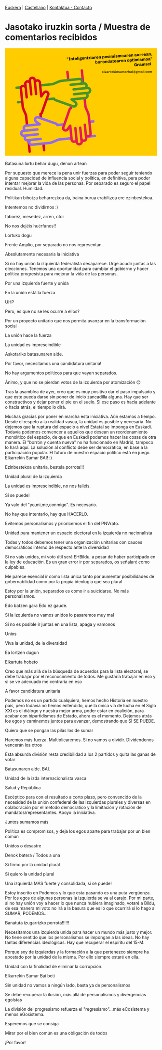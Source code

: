 [Euskera](/) | [Castellano](/es) | <a href="mailto:elkarrekinsumarbai@gmail.com">Kontaktua - Contacto</a>

# Jasotako iruzkin sorta / Muestra de comentarios recibidos

<img src="elkarrekinsumarbai_02.png" alt="'Inteligentziaren pesimismoaren aurrean, borondatearen optimismoa'. Gramsci" width="600">

Batasuna lortu behar dugu, denon artean

Por supuesto que merece la pena unir fuerzas para poder seguir teniendo alguna capacidad de influencia social y política, en definitiva, para poder intentar mejorar la vida de las personas. Por separado es seguro el papel residual. Humildad.

Politikan bihotza beharrezkoa da, baina burua erabiltzea ere ezinbestekoa.

Intentemos no dividirnos :)

faborez, mesedez, arren, otoi

No nos dejéis huérfanos!!

Lortuko dogu

Frente Amplio, por separado no nos representan.

Absolutamente necesaria la iniciativa

Si no hay unión la izquierda federalista desaparece. Urge acudir juntas a las elecciones. Tenemos una oportunidad para cambiar el gobierno y hacer política progresista para mejorar la vida de las personas.

Por una izquierda fuerte y unida

En la unión está la fuerza

UHP

Pero, es que no se les ocurre a ellos?

Por un proyecto unitario que nos permita avanzar en la transformación social

La unión hace la fuerza 

La unidad es imprescindible

Askotariko batasunaren alde.

Por favor, necesitamos una candidatura unitaria!

No hay argumentos políticos para que vayan separados.

Ánimo, y que no se pierdan votos de la izquierda por atomización 😔

Tras la asamblea de ayer, creo que es muy positivo dar el paso impulsado y que este pueda darse sin poner de inicio zancadilla alguna. Hay que ser constructivos y dejar poner el pie en el suelo. Si ese paso es hacia adelante o hacia atrás, el tiempo lo dirá.

Muchas gracias por poner en marcha esta iniciativa. Aún estamos a tiempo.
Desde el respeto a la realidad vasca, la unidad es posible y necesaria. No dejemos que la ruptura del espacio a nivel Estatal se imponga en Euskadi. Todavía podemos convencer a aquellos que desean un reordenamiento monolítico del espacio, de que en Euskadi podemos hacer las cosas de otra manera. El "borrón y cuenta nueva" no ha funcionado en Madrid, tampoco lo hará aquí. 
La solución al conflicto debe ser democrática, en base a la participación popular. El futuro de nuestro espacio político está en juego.
Elkarrekin Sumar BAI! :)

Ezinbestekoa unitaria, bestela porrota!!!

Unidad plural de la izquierda

La unidad es imprescindible, no nos falléis.

Sí se puede!

Ya vale del "yo,mi,me,conmigo". Es necesario.

No hay que intentarlo, hay que HACERLO. 

Evitemos personalismos y prioricemos el fin del PNVrato.

Unidad para mantener un espacio electoral en la izquierda no nacionalista

Todas y todos debemos tener una organización unitarias con cauces democráticos interno de respecto ante la diversidad

Si no vais unidos, mi  voto útil será  EHBildu, a pesar de haber participado en la ley de educación. Es un gran error ir por separados, os señalaré como culpables.

Me parece esencial ir como lista única tanto por aumentar posibilidades de gobernabilidad como por la propia ideología que sea plural

Estoy por la unión, separados es como ir a suicidarse. No más personalismos.

Edo batzen gara Edo ez gaude.

Si la izquierda no vamos unidos lo pasaremos muy mal

Si no es posible ir juntas en una lista, apaga y vamonos

Unios

Viva la unidad, de la diversidad

Ea lortzen dugun

Elkartuta hobeto

Creo que más allá de la búsqueda de acuerdos para la lista electoral, se debe trabajar por el reconocimiento de todos. Me gustaría trabajar en eso y si se ve adecuado me centraría en eso

A favor candidatura unitaria

Podemos no es un partido cualquiera, hemos hecho Historia en nuestro país, pero todavía no hemos entendido, que la única vía de lucha en el Siglo XXI es el diálogo y nuestra mejor arma, poder estar en coalición, para acabar con bipartidismos de Estado, ahora es el momento. Dejemos atrás los egos y caminemos juntos para avanzar, demostrando que SÍ SE PUEDE. 

Quiero que se pongan las pilas los de sumar

Haremos más fuerza. Multiplicaremos. Si no vamos a dividir. Dividendonos vencerán los otros 

Esta absurda división resta credibilidad a los 2 partidos y quita las ganas de votar

Batasunaren alde. BAI.

Unidad de la izda internacionalista vasca

Salud y República

Escéptico para con el resultado a corto plazo, pero convencido de la necesidad de la unión confederal de las izquierdas plurales y diversas en colaboración por el metodo democratico y la limitación y rotación de mandatos/representantes. Apoyo la iniciativa.

Juntos sumamos más 

Política es compromisos, y deja los egos aparte para trabajar por un bien comun

Unidos o desastre 

Denok batera / Todos a una 

Si firmo por la unidad plural 

Si quiero la unidad plural

Una izquierda MÁS fuerte y consolidada, si se puede!

Estoy inscrito en Podemos y lo que esta pasando es una puta vergüenza. Por los egos de algunas personas la izquierda se va al carajo. Por mi parte, si no hay unión voy a hacer lo que nunca hubiera imaginado, votaré a Bildu, de esa manera mi voto no irá a la basura que es lo que ocurrirá si lo hago a SUMAR, PODEMOS...

Banatuta izugarrizko porrota!!!!!!

Necesitamos una izquierda unida para hacer un mundo más justo y mejor. No tiene sentido que los personalismos se impongan a las ideas. No hay tantas diferencias ideológicas. Hay que recuperar el espíritu del 15-M.

Porque soy de izquierdas y la formación a la que pertenezco siempre ha apostado por la unidad de la misma. Por ello siempre estaré en ella.

Unidad  con la finalidad de eliminar la corrupción.

Elkarrekin Sumar Bai beti

Sin unidad no vamos a ningún lado, basta ya de personalismos

Se debe recuperar la ilusión, más allá de personalismos y divergencias egoístas

La división  del progresismo refuerza el "regresismo"...más eCosistema y menos eGosistema.

Esperemos que se consiga

Mirar por el bien común es una obligación de todos

¡Por favor!








<meta property="og:title" content="elkarrekinsumarbai">
<style>
h1:nth-child(1) {
  visibility: hidden;
  line-height: 0;
}
.pressbutton {
    border: none;
    padding: 15px 32px;
    text-decoration: none;
    display: inline-block;
    font-size: 16px;
    border-radius: 20px;
}
.footer{ display:none}

p {
  border-bottom: 1px solid #ddd !important;
  padding-bottom: 0.5em;
}
</style>
